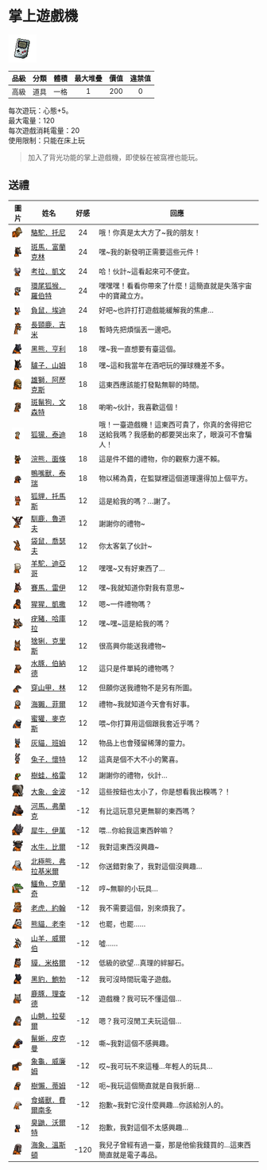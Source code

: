 # 掌上遊戲機

![img](images/item_pic_ZSYXJ.png)

|品級|分類|體積|最大堆疊|價值|違禁值|
|:--:|:--:|:--:|:--:|:--:|:--:|
|高級|道具|一格|1|200|0|

每次遊玩：心態+5。\
最大電量：120\
每次遊戲消耗電量：20\
使用限制：只能在床上玩

> 加入了背光功能的掌上遊戲機，即使躲在被窩裡也能玩。

## 送禮

|圖片|姓名|好感|回應|
|:--:|--|:--:|--|
|![img](images/camel.png)|[駱駝．托尼](駱駝．托尼.md)|24|哦！你真是太大方了\~我的朋友！|
|![img](images/zebra.png)|[斑馬．富蘭克林](斑馬．富蘭克林.md)|24|嘿\~我的新發明正需要這些元件！|
|![img](images/Koala.png)|[考拉．凱文](考拉．凱文.md)|24|哈！伙計\~這看起來可不便宜。|
|![img](images/RingTailedLemur.png)|[環尾狐猴．羅伯特](環尾狐猴．羅伯特.md)|24|嘿嘿嘿！看看你帶來了什麼！這簡直就是失落宇宙中的寶藏立方。|
|![img](images/Possum.png)|[負鼠．埃迪](負鼠．埃迪.md)|24|好吧\~也許打打遊戲能緩解我的焦慮…|
|![img](images/giraffe.png)|[長頸鹿．吉米](長頸鹿．吉米.md)|18|暫時先把煩惱丟一邊吧。|
|![img](images/BlackBear.png)|[黑熊．亨利](黑熊．亨利.md)|18|嘿\~我一直想要有臺這個。|
|![img](images/donkey.png)|[驢子．山姆](驢子．山姆.md)|18|嘿\~這和我當年在酒吧玩的彈球機差不多。|
|![img](images/lion.png)|[雄獅．阿歷克斯](雄獅．阿歷克斯.md)|18|這東西應該能打發點無聊的時間。|
|![img](images/SpottedHyaena.png)|[斑鬣狗．文森特](斑鬣狗．文森特.md)|18|喲喲\~伙計，我喜歡這個！|
|![img](images/meerkat.png)|[狐獴．泰迪](狐獴．泰迪.md)|18|哦！一臺遊戲機！這東西可貴了，你真的舍得把它送給我嗎？我感動的都要哭出來了，眼淚可不會騙人！|
|![img](images/Raccoon.png)|[浣熊．面條](浣熊．面條.md)|18|這是件不錯的禮物，你的觀察力還不賴。|
|![img](images/platypus.png)|[鴨嘴獸．泰瑞](鴨嘴獸．泰瑞.md)|18|物以稀為貴，在監獄裡這個道理還得加上個平方。|
|![img](images/fox.png)|[狐貍．托馬斯](狐貍．托馬斯.md)|12|這是給我的嗎？…謝了。|
|![img](images/reindeer.png)|[馴鹿．魯道夫](馴鹿．魯道夫.md)|12|謝謝你的禮物\~|
|![img](images/kangaroo.png)|[袋鼠．喬瑟夫](袋鼠．喬瑟夫.md)|12|你太客氣了伙計\~|
|![img](images/Alpaca.png)|[羊駝．迪亞哥](羊駝．迪亞哥.md)|12|嘿嘿\~又有好東西了…|
|![img](images/horse.png)|[賽馬．雷伊](賽馬．雷伊.md)|12|嘿\~我就知道你對我有意思\~|
|![img](images/chimpanzee.png)|[猩猩．凱撒](猩猩．凱撒.md)|12|嗯\~一件禮物嗎？|
|![img](images/Warthog.png)|[疣豬．哈庫拉](疣豬．哈庫拉.md)|12|嘿\~嘿\~這是給我的嗎？|
|![img](images/Lynx.png)|[猞猁．克里斯](猞猁．克里斯.md)|12|很高興你能送我禮物\~|
|![img](images/Capybara.png)|[水豚．伯納德](水豚．伯納德.md)|12|這只是件單純的禮物嗎？|
|![img](images/pangolin.png)|[穿山甲．林](穿山甲．林.md)|12|但願你送我禮物不是另有所圖。|
|![img](images/SeaOtter.png)|[海獺．菲爾](海獺．菲爾.md)|12|禮物\~我就知道今天會有好事。|
|![img](images/HoneyBadger.png)|[蜜獾．麥克斯](蜜獾．麥克斯.md)|12|喂\~你打算用這個跟我套近乎嗎？|
|![img](images/cat.png)|[灰貓．班姆](灰貓．班姆.md)|12|物品上也會殘留稀薄的靈力。|
|![img](images/rabbit.png)|[兔子．懷特](兔子．懷特.md)|12|這真是個不大不小的驚喜。|
|![img](images/Treefrog.png)|[樹蛙．格雷](樹蛙．格雷.md)|12|謝謝你的禮物，伙計…|
|![img](images/elephant.png)|[大象．金波](大象．金波.md)|-12|這些按鈕也太小了，你是想看我出糗嗎？！|
|![img](images/hippopotamus.png)|[河馬．弗蘭克](河馬．弗蘭克.md)|-12|有比這玩意兒更無聊的東西嗎？|
|![img](images/rhinoceros.png)|[犀牛．伊萬](犀牛．伊萬.md)|-12|喂…你給我這東西幹嘛？|
|![img](images/AfricanBuffalo.png)|[水牛．比爾](水牛．比爾.md)|-12|我對這東西沒興趣\~|
|![img](images/PolarBear.png)|[北極熊．弗拉基米爾](北極熊．弗拉基米爾.md)|-12|你送錯對象了，我對這個沒興趣…|
|![img](images/crocodile.png)|[鱷魚．克蘭奇](鱷魚．克蘭奇.md)|-12|哼\~無聊的小玩具…|
|![img](images/tiger.png)|[老虎．約翰](老虎．約翰.md)|-12|我不需要這個，別來煩我了。|
|![img](images/panda.png)|[熊貓．老李](熊貓．老李.md)|-12|也罷，也罷……|
|![img](images/goat.png)|[山羊．威爾伯](山羊．威爾伯.md)|-12|噓……|
|![img](images/tapir.png)|[貘．米格爾](貘．米格爾.md)|-12|低級的欲望…真理的絆腳石。|
|![img](images/BlackPanther.png)|[黑豹．鮑勃](黑豹．鮑勃.md)|-12|我可沒時間玩電子遊戲。|
|![img](images/DeerDolphin.png)|[鹿豚．理查德](鹿豚．理查德.md)|-12|遊戲機？我可玩不懂這個…|
|![img](images/Mandrill.png)|[山魈．拉斐爾](山魈．拉斐爾.md)|-12|嗯？我可沒閒工夫玩這個…|
|![img](images/MarineIguana.png)|[鬣蜥．皮克曼](鬣蜥．皮克曼.md)|-12|嘶\~我對這個不感興趣。|
|![img](images/Tortoise.png)|[象龜．威廉姆](象龜．威廉姆.md)|-12|哎\~我可玩不來這種…年輕人的玩具…|
|![img](images/sloth.png)|[樹懶．蒂姆](樹懶．蒂姆.md)|-12|呃\~我玩這個簡直就是自我折磨…|
|![img](images/Anteater.png)|[食蟻獸．費爾南多](食蟻獸．費爾南多.md)|-12|抱歉\~我對它沒什麼興趣…你該給別人的。|
|![img](images/skunk.png)|[臭鼬．沃爾特](臭鼬．沃爾特.md)|-12|抱歉，我對這個不太感興趣…|
|![img](images/walrus.png)|[海象．溫斯頓](海象．溫斯頓.md)|-120|我兒子曾經有過一臺，那是他偷我錢買的…這東西簡直就是電子毒品。|

